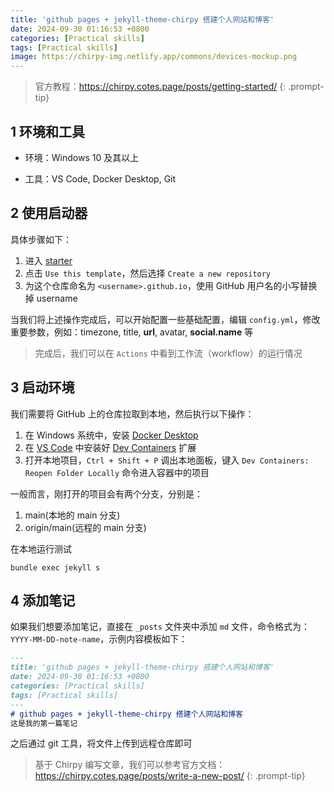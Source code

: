 ```yaml
---
title: 'github pages + jekyll-theme-chirpy 搭建个人网站和博客'
date: 2024-09-30 01:16:53 +0800
categories: [Practical skills]
tags: [Practical skills]
image: https://chirpy-img.netlify.app/commons/devices-mockup.png
---
```

> 官方教程：<https://chirpy.cotes.page/posts/getting-started/>
{: .prompt-tip}

## 1 环境和工具

- 环境：Windows 10 及其以上

- 工具：VS Code, Docker Desktop, Git

## 2 使用启动器

具体步骤如下：

1. 进入 [starter](https://github.com/cotes2020/chirpy-starter)
2. 点击 `Use this template`，然后选择 `Create a new repository`
3. 为这个仓库命名为 `<username>.github.io`，使用 GitHub 用户名的小写替换掉 username

当我们将上述操作完成后，可以开始配置一些基础配置，编辑 `config.yml`，修改重要参数，例如：timezone, title, **url**, avatar, **social.name** 等

> 完成后，我们可以在 `Actions` 中看到工作流（workflow）的运行情况

## 3 启动环境

我们需要将 GitHub 上的仓库拉取到本地，然后执行以下操作：

1. 在 Windows 系统中，安装 [Docker Desktop](https://www.docker.com/products/docker-desktop/)
2. 在 [VS Code](https://code.visualstudio.com/) 中安装好 [Dev Containers](https://marketplace.visualstudio.com/items?itemName=ms-vscode-remote.remote-containers) 扩展
3. 打开本地项目，`Ctrl + Shift + P` 调出本地面板，键入 `Dev Containers: Reopen Folder Locally` 命令进入容器中的项目

一般而言，刚打开的项目会有两个分支，分别是：

1. main(本地的 main 分支)
2. origin/main(远程的 main 分支)

在本地运行测试

```shell
bundle exec jekyll s
```

## 4 添加笔记

如果我们想要添加笔记，直接在 `_posts` 文件夹中添加 `md` 文件，命令格式为： `YYYY-MM-DD-note-name`，示例内容模板如下：

```markdown
---
title: 'github pages + jekyll-theme-chirpy 搭建个人网站和博客'
date: 2024-09-30 01:16:53 +0800
categories: [Practical skills]
tags: [Practical skills]
---
# github pages + jekyll-theme-chirpy 搭建个人网站和博客
这是我的第一篇笔记
```

之后通过 git 工具，将文件上传到远程仓库即可

> 基于 Chirpy 编写文章，我们可以参考官方文档：
> <https://chirpy.cotes.page/posts/write-a-new-post/>
{: .prompt-tip}  
